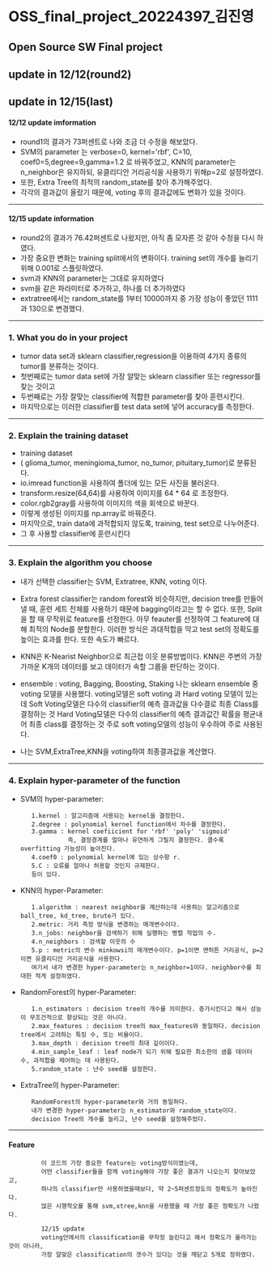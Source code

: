 # OSS_final_project_20224397_김진영
## Open Source SW Final project



## update in 12/12(round2)

## update in 12/15(last)

#### 12/12 update imformation

  - round1의 결과가 73퍼센트로 나와 조금 더 수정을 해보았다.
  - SVM의 parameter 는 verbose=0, kernel='rbf', C=10, coef0=5,degree=9,gamma=1.2 로 바꿔주었고,
    KNN의 parameter는 n_neighbor은 유지하되, 유클리디안 거리공식을 사용하기 위해p=2로 설정하였다.
  - 또한, Extra Tree의 최적의 random_state를 찾아 추가해주었다.
  - 각각의 결과값이 올랐기 때문에, voting 후의 결과값에도 변화가 있을 것이다.
----------------------------------
#### 12/15 update information

  - round2의 결과가 76.42퍼센트로 나왔지만, 아직 좀 모자른 것 같아 수정을 다시 하였다.
  - 가장 중요한 변화는 training split에서의 변화이다. training set의 개수를 늘리기 위해 0.001로 스플릿하였다.
  - svm과 KNN의 parameter는 그대로 유지하였다
  - svm을 같은 파라미터로 추가하고, 하나를 더 추가하였다
  - extratree에서는 random_state를 1부터 10000까지 중 가장 성능이 좋았던 1111과 130으로 변경했다.
----------------------------------

### 1. What you do in your project
    
   - tumor data set과 sklearn classifier,regression을 이용하여 4가지 종류의 tumor를 분류하는 것이다.
   - 첫번째로는 tumor data set에 가장 알맞는 sklearn classifier 또는 regressor를 찾는 것이고
   - 두번째로는 가장 잘맞는 classifier에 적합한 parameter를 찾아 훈련시킨다.
   - 마지막으로는 이러한 classifier를 test data set에 넣어 accuracy를 측정한다.
----------------------------------

### 2. Explain the training dataset

   - training dataset
   - ( glioma_tumor, meningioma_tumor, no_tumor, pituitary_tumor)로 분류된다.
   - io.imread function을 사용하여 폴더에 있는 모든 사진을 불러온다.
   - transform.resize(64,64)를 사용하여 이미지를 64 * 64 로 조정한다.
   - color.rgb2gray를 사용하여 이미지의 색을 회색으로 바꾼다.
   - 이렇게 생성된 이미지를 np.array로 바꿔준다.
   - 마지막으로, train data에 과적합되지 않도록, training, test set으로 나누어준다.
   - 그 후 사용할 classifier에 훈련시킨다
----------------------------------

### 3. Explain the algorithm you choose

   - 내가 선택한 classifier는 SVM, Extratree, KNN, voting 이다.
   
   - Extra forest classifier는 random forest와 비슷하지만, decision tree를 만들어 낼 때, 훈련 세트 전체를 사용하기 때문에
     bagging이라고는 할 수 없다. 또한, Split을 할 때 무작위로 feature를 선정한다. 아무 feauter를 선정하여 그 feature에 대해
     최적의 Node를 분할한다. 이러한 방식은 과대적합을 막고 test set의 정확도를 높이는 효과를 한다. 또한 속도가 빠르다.
     
   - KNN은 K-Nearist Neighbor으로 최근접 이웃 분류방법이다.
     KNN은 주변의 가장 가까운 K개의 데이터를 보고 데이터가 속할 그룹을 판단하는 것이다. 
   
   - ensemble : voting, Bagging, Boosting, Staking
     나는 sklearn ensemble 중 voting 모델을 사용했다.
     voting모델은 soft voting 과 Hard voting 모델이 있는데
     Soft Voting모델은 다수의 classifier의 예측 결과값을 다수결로 최종 Class를 결정하는 것
     Hard Voting모델은 다수의 classifier의 예측 결과값간 확률을 평균내어 최종 class를 결정하는 것
     주로 soft voting모델의 성능이 우수하여 주로 사용된다.
   
   - 나는 SVM,ExtraTree,KNN을 voting하여 최종결과값을 계산했다.
----------------------------------

### 4. Explain hyper-parameter of the function
   - SVM의 hyper-parameter:
 
            1.kernel : 알고리즘에 사용되는 kernel을 결정한다. 
            2.degree : polynomial kernel function에서 차수를 결정한다.
            3.gamma : kernel coefiicient for 'rbf' 'poly' 'sigmoid'
                      즉, 결정경계를 얼마나 유연하게 그릴지 결정한다. 클수록 overfitting 가능성이 높아진다.
            4.coef0 : polynomial kernel에 있는 상수항 r.
            5.C : 오류를 얼마나 허용할 것인지 규제한다.
            등이 있다.

     
   
   - KNN의 hyper-Parameter:
   
            1.algorithm : nearest neighbor을 계산하는데 사용하는 알고리즘으로 ball_tree, kd_tree, brute가 있다.
            2.metric: 거리 측정 방식을 변경하는 매개변수이다.
            3.n_jobs: neighbor을 검색하기 위해 실행하는 병렬 작업의 수.
            4.n_neighbors : 검색할 이웃의 수
            5.p : metric의 변수 minkowsi의 매개변수이다. p=1이면 맨허튼 거리공식, p=2이면 유클리디안 거리공식을 사용한다.
            여기서 내가 변경한 hyper-parameter는 n_neighbor=1이다. neighbor수를 최대한 적게 설정하였다.

   - RandomForest의 hyper-Parameter:
   
            1.n_estimators : decision tree의 개수를 의미한다. 증가시킨다고 해서 성능이 무조건적으로 향상되는 것은 아니다.
            2.max_features : decision tree의 max_features와 동일하다. decision tree에서 고려하는 특징 수, 또는 비율이다.
            3.max_depth : decision tree의 최대 깊이이다.
            4.min_sample_leaf : leaf node가 되기 위해 필요한 최소한의 샘플 데이터 수, 과적합을 제어하는 데 사용된다.
            5.random_state : 난수 seed를 설정한다.


   - ExtraTree의 hyper-Parameter:
   
            RandomForest의 hyper-parameter와 거의 동일하다.
            내가 변경한 hyper-parameter는 n_estimator와 random_state이다.
            decision Tree의 개수를 늘리고, 난수 seed를 설정해주었다.
----------------------------------
    
#### Feature
    
             이 코드의 가장 중요한 feature는 voting방식이였는데,
             어떤 classifier들을 함께 voting해야 가장 좋은 결과가 나오는지 찾아보았고,
             하나의 classifier만 사용하였을때보다, 약 2~5퍼센트정도의 정확도가 높아진다.
             많은 시행착오를 통해 svm,xtree,knn을 사용했을 때 가장 좋은 정확도가 나왔다.
             
             12/15 update
             voting안에서의 classification을 무작정 늘린다고 해서 정확도가 올라가는 것이 아니라,
             가장 알맞은 classification의 갯수가 있다는 것을 깨닫고 5개로 정하였다.

     


          

  
         
